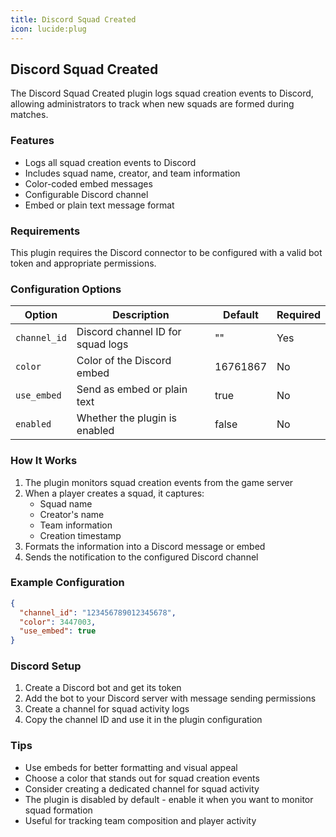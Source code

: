 ```yaml
---
title: Discord Squad Created
icon: lucide:plug
---
```


## Discord Squad Created

The Discord Squad Created plugin logs squad creation events to Discord, allowing administrators to track when new squads are formed during matches.

### Features

- Logs all squad creation events to Discord
- Includes squad name, creator, and team information
- Color-coded embed messages
- Configurable Discord channel
- Embed or plain text message format

### Requirements

This plugin requires the Discord connector to be configured with a valid bot token and appropriate permissions.

### Configuration Options

| Option | Description | Default | Required |
|--------|-------------|---------|----------|
| `channel_id` | Discord channel ID for squad logs | "" | Yes |
| `color` | Color of the Discord embed | 16761867 | No |
| `use_embed` | Send as embed or plain text | true | No |
| `enabled` | Whether the plugin is enabled | false | No |

### How It Works

1. The plugin monitors squad creation events from the game server
2. When a player creates a squad, it captures:
   - Squad name
   - Creator's name
   - Team information
   - Creation timestamp
3. Formats the information into a Discord message or embed
4. Sends the notification to the configured Discord channel

### Example Configuration

```json
{
  "channel_id": "123456789012345678",
  "color": 3447003,
  "use_embed": true
}
```

### Discord Setup

1. Create a Discord bot and get its token
2. Add the bot to your Discord server with message sending permissions
3. Create a channel for squad activity logs
4. Copy the channel ID and use it in the plugin configuration

### Tips

- Use embeds for better formatting and visual appeal
- Choose a color that stands out for squad creation events
- Consider creating a dedicated channel for squad activity
- The plugin is disabled by default - enable it when you want to monitor squad formation
- Useful for tracking team composition and player activity
